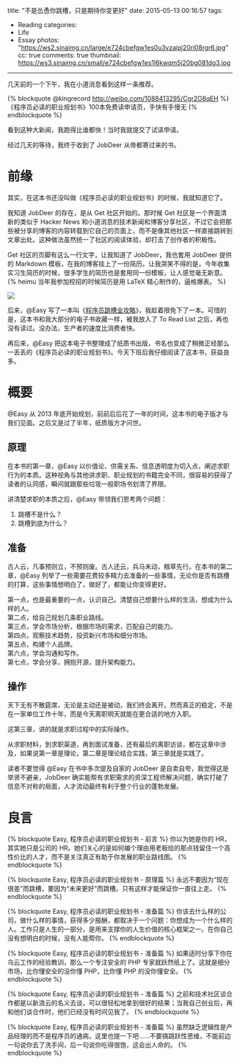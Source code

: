 title: "不是怂恿你跳槽，只是期待你变更好"
date: 2015-05-13 00:16:57
tags:
  - Reading
categories:
  - Life
  - Essay
photos: "https://ws2.sinaimg.cn/large/e724cbefgw1es0u3vzaipj20ri08rgr6.jpg"
cc: true
comments: true
thumbnail: https://ws3.sinaimg.cn/small/e724cbefgw1es1l6kwqm5j20bg081dg3.jpg
---

几天前的一个下午，我在小道消息看到这样一条推荐。

{% blockquote @kingrecord http://weibo.com/1088413295/Cgr2O8qEH %}
《程序员必读的职业规划书》100本免费读申请页，手快有手慢无
{% endblockquote %}

看到这种大新闻，我跑得比谁都快！当时我就提交了试读申请。

<!-- more --><!-- indicate-the-source -->

经过几天的等待，我终于收到了 JobDeer 从帝都寄过来的书。

# 前缘 #

其实，在这本书还没叫做《程序员必读的职业规划书》的时候，我就知道它了。

我知道 JobDeer 的存在，是从 Get 社区开始的。那时候 Get 社区是一个界面清新的类似于 Hacker News 和小道消息的技术新闻和博客分享社区，不过它会把那些被分享的博客的内容转载到它自己的页面上，而不是像其他社区一样直接跳转到文章出处。这种做法虽然统一了社区的阅读体验，却打击了创作者的积极性。

Get 社区的页脚有这么一行文字，让我知道了 JobDeer，我也套用 JobDeer 提供的 Markdown 模板，在我的博客挂上了一份简历。让我哭笑不得的是，今年收集实习生简历的时候，很多学生的简历也是套用同一份模板，让人感觉毫无新意。{% heimu 当年我参加校招的时候简历是用 LaTeX 精心制作的，逼格爆表。 %}

![](https://ws3.sinaimg.cn/large/e724cbefgw1es1l6kwqm5j20bg081dg3.jpg)

后来，@Easy 写了一本叫《[程序员跳槽全攻略][1]》，我趁着限免下了一本。可惜的是，这本书和我大部分的电子书收藏一样，被我放入了 To Read List 之后，再也没有读过。没办法，生产者的速度比消费者快。

再后来，@Easy 把这本电子书整理成了纸质书出版，书名也变成了稍微正经那么一丢丢的《程序员必读的职业规划书》。今天下班后我仔细阅读了这本书，获益良多。

# 概要 #

@Easy 从 2013 年底开始规划，前前后后花了一年的时间，这本书的电子版才与我们见面。之后又是过了半年，纸质版方才问世。

## 原理 ##

在本书的第一章，@Easy 以价值论、供需关系、信息透明度为切入点，阐述求职行为的本质。这种视角与其他讲求职、职业规划的书籍完全不同，很容易的获得了读者的认同感，瞬间就跟那些垃圾一般职场书划清了界限。

讲清楚求职的本质之后，@Easy 带领我们思考两个问题：

1. 跳槽不是什么？
2. 跳槽到底为什么？

## 准备 ##

古人云，凡事预则立，不预则废。古人还云，兵马未动，粮草先行。在本书的第二章，@Easy 列举了一些需要花费较多精力去准备的一些事情，无论你是否有跳槽的打算，这些事情想明白了，做好了，都能让你变得更好。

第一点，也是最重要的一点，认识自己。清楚自己想要什么样的生活，想成为什么样的人。  
第二点，给自己规划几条职业路线。  
第三点，学会市场分析，根据市场的需求，匹配自己的能力。  
第四点，观察技术趋势，投资新兴市场和细分市场。  
第五点，构建个人品牌。  
第六点，学会沟通和写作。  
第七点，学会分享，拥抱开源，提升架构能力。

## 操作 ##

天下无有不散筵席，无论是主动还是被动，我们终会离开。然而真正的稳定，不是在一家单位工作十年，而是今天离职明天就能在更合适的地方入职。

这第三章，讲的就是求职过程中的实际操作。

从求职材料，到求职渠道，再到面试准备，还有最后的离职访谈，都在这章中涉及，如果说第一章是理论，第二章是理论结合实践，第三章就是实践了。

读者不要觉得 @Easy 在书中多次提及自家的 JobDeer 是自卖自夸，我觉得这是举贤不避亲，JobDeer 确实能帮有求职需求的资深工程师解决问题，确实打破了信息不对称的局面，人才流动最终有利于整个行业的蓬勃发展。

# 良言 #

{% blockquote Easy, 程序员必读的职业规划书 - 前言 %}
你以为她是你的 HR，其实她只是公司的 HR。她们关心的是如何编个理由用老板给的那点钱留住一个高性价比的人才，而不是关注真正有助于你发展的职业路线图。
{% endblockquote %}

{% blockquote Easy, 程序员必读的职业规划书 - 原理篇 %}
永远不要因为“现在很差”而跳槽，要因为“未来更好”而跳槽。只有这样才能保证你一直往上走。
{% endblockquote %}

{% blockquote Easy, 程序员必读的职业规划书 - 准备篇 %}
你该去什么样的公司，做什么样的事情，获得多少报酬，都取决于一个问题：你想成为一个什么样的人。工作只是人生的一部分，是用来支撑你的人生价值的核心框架之一。在你自己没有想明白的时候，没有人能帮你。
{% endblockquote %}

{% blockquote Easy, 程序员必读的职业规划书 - 准备篇 %}
如果适时分享下你在乌云工作的经验教训，那么一个专注安全的 PHP 专家就跃然纸上了。这就是细分市场，比你懂安全的没你懂 PHP，比你懂 PHP 的没你懂安全。
{% endblockquote %}

{% blockquote Easy, 程序员必读的职业规划书 - 准备篇 %}
之前和技术社区谈合作都是以新浪云的名义去谈，可以很轻松地拿到很好的结果；当我自己创业后，再和他们谈合作时，他们已经没有时间见我了。
{% endblockquote %}

{% blockquote Easy, 程序员必读的职业规划书 - 准备篇 %}
虽然缺乏逻辑性是产品经理的而不是程序员的通病，这里也提一下吧……不要搞跳跃性思维，不能前边一句说你去了洗手间，后一句说你吃得很饱，这会出人命的。
{% endblockquote %}

[1]: https://selfstore.io/products/190
